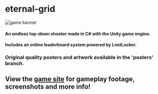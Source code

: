 # eternal-grid

![game banner](https://drive.google.com/file/d/18NEbd8PfgNvGZDlfQYFgn5zJS23d66T_/preview)

#### An endless top-down shooter made in C# with the Unity game engine. 
#### Includes an online leaderboard system powered by LootLocker.

### Original quality posters and artwork available in the 'posters' branch.
## View the [game site](http://desolaterobot.itch.io/eternal-grid) for gameplay footage, screenshots and more info!
